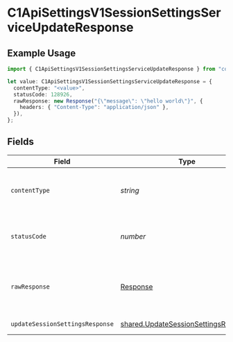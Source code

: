 # C1ApiSettingsV1SessionSettingsServiceUpdateResponse

## Example Usage

```typescript
import { C1ApiSettingsV1SessionSettingsServiceUpdateResponse } from "conductorone-sdk-typescript/sdk/models/operations";

let value: C1ApiSettingsV1SessionSettingsServiceUpdateResponse = {
  contentType: "<value>",
  statusCode: 128926,
  rawResponse: new Response("{\"message\": \"hello world\"}", {
    headers: { "Content-Type": "application/json" },
  }),
};
```

## Fields

| Field                                                                                               | Type                                                                                                | Required                                                                                            | Description                                                                                         |
| --------------------------------------------------------------------------------------------------- | --------------------------------------------------------------------------------------------------- | --------------------------------------------------------------------------------------------------- | --------------------------------------------------------------------------------------------------- |
| `contentType`                                                                                       | *string*                                                                                            | :heavy_check_mark:                                                                                  | HTTP response content type for this operation                                                       |
| `statusCode`                                                                                        | *number*                                                                                            | :heavy_check_mark:                                                                                  | HTTP response status code for this operation                                                        |
| `rawResponse`                                                                                       | [Response](https://developer.mozilla.org/en-US/docs/Web/API/Response)                               | :heavy_check_mark:                                                                                  | Raw HTTP response; suitable for custom response parsing                                             |
| `updateSessionSettingsResponse`                                                                     | [shared.UpdateSessionSettingsResponse](../../../sdk/models/shared/updatesessionsettingsresponse.md) | :heavy_minus_sign:                                                                                  | Successful response                                                                                 |